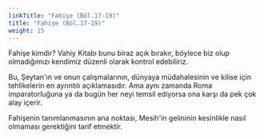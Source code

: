```yaml
---
linkTitle: "Fahişe (Böl.17-19)"
title: "Fahişe (Böl.17-19)"
weight: 15
---
```


Fahişe kimdir? Vahiy Kitabı bunu biraz açık bırakır, böylece biz olup olmadığımızı kendimiz düzenli olarak kontrol edebiliriz. 

Bu, Şeytan'ın ve onun çalışmalarının, dünyaya müdahalesinin ve kilise için tehlikelerin en ayrıntılı açıklamasıdır. Ama aynı zamanda Roma imparatorluğuna ya da bugün her neyi temsil ediyorsa ona karşı da pek çok alay içerir.

Fahişenin tanımlanmasının ana noktası, Mesih'in gelininin kesinlikle nasıl olmaması gerektiğini tarif etmektir.